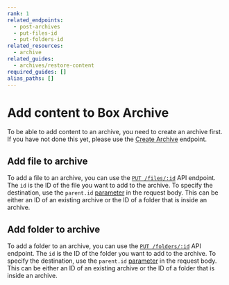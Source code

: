 ```yaml
---
rank: 1
related_endpoints:
  - post-archives
  - put-files-id
  - put-folders-id
related_resources:
  - archive
related_guides:
  - archives/restore-content
required_guides: []
alias_paths: []
---
```


# Add content to Box Archive

To be able to add content to an archive, you need to create an archive first. If you
have not done this yet, please use the [Create Archive][Create Archive] endpoint.

## Add file to archive

To add a file to an archive, you can use the [`PUT /files/:id`][Update file] API endpoint.
The `id` is the ID of the file you want to add to the archive.
To specify the destination, use the `parent.id` [parameter][Update parent id of file] in the request body.
This can be either an ID of an existing archive or the ID of a folder that is inside an archive.

## Add folder to archive

To add a folder to an archive, you can use the [`PUT /folders/:id`][Update folder] API endpoint.
The `id` is the ID of the folder you want to add to the archive.
To specify the destination, use the `parent.id` [parameter][Update parent id of folder] in the request body.
This can be either an ID of an existing archive or the ID of a folder that is inside an archive.

[Create Archive]: e://post-archives
[Update file]: e://put-files-id
[Update parent id of file]: https://developer.box.com/reference/put-files-id/#param-parent-id
[Update folder]: e://put-folders-id
[Update parent id of folder]: https://developer.box.com/reference/put-folders-id/#param-parent-id
